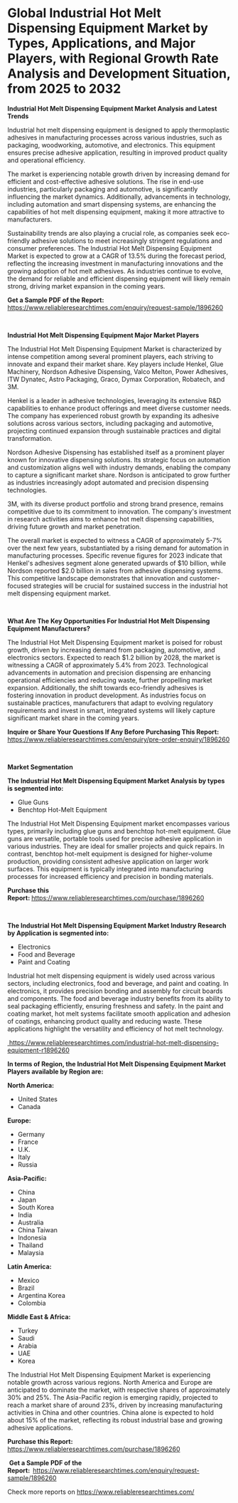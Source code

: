 <p><h1>Global Industrial Hot Melt Dispensing Equipment Market by Types, Applications, and Major Players, with Regional Growth Rate Analysis and Development Situation, from 2025 to 2032</h1></p><p><strong>Industrial Hot Melt Dispensing Equipment Market Analysis and Latest Trends</strong></p>
<p><p>Industrial hot melt dispensing equipment is designed to apply thermoplastic adhesives in manufacturing processes across various industries, such as packaging, woodworking, automotive, and electronics. This equipment ensures precise adhesive application, resulting in improved product quality and operational efficiency. </p><p>The market is experiencing notable growth driven by increasing demand for efficient and cost-effective adhesive solutions. The rise in end-use industries, particularly packaging and automotive, is significantly influencing the market dynamics. Additionally, advancements in technology, including automation and smart dispensing systems, are enhancing the capabilities of hot melt dispensing equipment, making it more attractive to manufacturers.</p><p>Sustainability trends are also playing a crucial role, as companies seek eco-friendly adhesive solutions to meet increasingly stringent regulations and consumer preferences. The Industrial Hot Melt Dispensing Equipment Market is expected to grow at a CAGR of 13.5% during the forecast period, reflecting the increasing investment in manufacturing innovations and the growing adoption of hot melt adhesives. As industries continue to evolve, the demand for reliable and efficient dispensing equipment will likely remain strong, driving market expansion in the coming years.</p></p>
<p><strong>Get a Sample PDF of the Report:&nbsp;</strong> <a href="https://www.reliableresearchtimes.com/enquiry/request-sample/1896260?utm_campaign=2264&utm_medium=2&utm_source=Github&utm_content=ia&utm_term=28032025&utm_id=industrial-hot-melt-dispensing-equipment">https://www.reliableresearchtimes.com/enquiry/request-sample/1896260</a></p>
<p>&nbsp;</p>
<p><strong>Industrial Hot Melt Dispensing Equipment Major Market Players</strong></p>
<p><p>The Industrial Hot Melt Dispensing Equipment Market is characterized by intense competition among several prominent players, each striving to innovate and expand their market share. Key players include Henkel, Glue Machinery, Nordson Adhesive Dispensing, Valco Melton, Power Adhesives, ITW Dynatec, Astro Packaging, Graco, Dymax Corporation, Robatech, and 3M.</p><p>Henkel is a leader in adhesive technologies, leveraging its extensive R&D capabilities to enhance product offerings and meet diverse customer needs. The company has experienced robust growth by expanding its adhesive solutions across various sectors, including packaging and automotive, projecting continued expansion through sustainable practices and digital transformation.</p><p>Nordson Adhesive Dispensing has established itself as a prominent player known for innovative dispensing solutions. Its strategic focus on automation and customization aligns well with industry demands, enabling the company to capture a significant market share. Nordson is anticipated to grow further as industries increasingly adopt automated and precision dispensing technologies.</p><p>3M, with its diverse product portfolio and strong brand presence, remains competitive due to its commitment to innovation. The company's investment in research activities aims to enhance hot melt dispensing capabilities, driving future growth and market penetration.</p><p>The overall market is expected to witness a CAGR of approximately 5-7% over the next few years, substantiated by a rising demand for automation in manufacturing processes. Specific revenue figures for 2023 indicate that Henkel's adhesives segment alone generated upwards of $10 billion, while Nordson reported $2.0 billion in sales from adhesive dispensing systems. This competitive landscape demonstrates that innovation and customer-focused strategies will be crucial for sustained success in the industrial hot melt dispensing equipment market.</p></p>
<p>&nbsp;</p>
<p><strong>What Are The Key Opportunities For Industrial Hot Melt Dispensing Equipment Manufacturers?</strong></p>
<p><p>The Industrial Hot Melt Dispensing Equipment market is poised for robust growth, driven by increasing demand from packaging, automotive, and electronics sectors. Expected to reach $1.2 billion by 2028, the market is witnessing a CAGR of approximately 5.4% from 2023. Technological advancements in automation and precision dispensing are enhancing operational efficiencies and reducing waste, further propelling market expansion. Additionally, the shift towards eco-friendly adhesives is fostering innovation in product development. As industries focus on sustainable practices, manufacturers that adapt to evolving regulatory requirements and invest in smart, integrated systems will likely capture significant market share in the coming years.</p></p>
<p><strong>Inquire or Share Your Questions If Any Before Purchasing This Report:</strong> <a href="https://www.reliableresearchtimes.com/enquiry/pre-order-enquiry/1896260?utm_campaign=2264&utm_medium=2&utm_source=Github&utm_content=ia&utm_term=28032025&utm_id=industrial-hot-melt-dispensing-equipment">https://www.reliableresearchtimes.com/enquiry/pre-order-enquiry/1896260</a></p>
<p>&nbsp;</p>
<p><strong>Market Segmentation</strong></p>
<p><strong>The Industrial Hot Melt Dispensing Equipment Market Analysis by types is segmented into:</strong></p>
<p><ul><li>Glue Guns</li><li>Benchtop Hot-Melt Equipment</li></ul></p>
<p><p>The Industrial Hot Melt Dispensing Equipment market encompasses various types, primarily including glue guns and benchtop hot-melt equipment. Glue guns are versatile, portable tools used for precise adhesive application in various industries. They are ideal for smaller projects and quick repairs. In contrast, benchtop hot-melt equipment is designed for higher-volume production, providing consistent adhesive application on larger work surfaces. This equipment is typically integrated into manufacturing processes for increased efficiency and precision in bonding materials.</p></p>
<p><strong>Purchase this Report:&nbsp;</strong><a href="https://www.reliableresearchtimes.com/purchase/1896260?utm_campaign=2264&utm_medium=2&utm_source=Github&utm_content=ia&utm_term=28032025&utm_id=industrial-hot-melt-dispensing-equipment">https://www.reliableresearchtimes.com/purchase/1896260</a></p>
<p>&nbsp;</p>
<p><strong>The Industrial Hot Melt Dispensing Equipment Market Industry Research by Application is segmented into:</strong></p>
<p><ul><li>Electronics</li><li>Food and Beverage</li><li>Paint and Coating</li></ul></p>
<p><p>Industrial hot melt dispensing equipment is widely used across various sectors, including electronics, food and beverage, and paint and coating. In electronics, it provides precision bonding and assembly for circuit boards and components. The food and beverage industry benefits from its ability to seal packaging efficiently, ensuring freshness and safety. In the paint and coating market, hot melt systems facilitate smooth application and adhesion of coatings, enhancing product quality and reducing waste. These applications highlight the versatility and efficiency of hot melt technology.</p></p>
<p><a href="https://www.reliableresearchtimes.com/industrial-hot-melt-dispensing-equipment-r1896260?utm_campaign=2264&utm_medium=2&utm_source=Github&utm_content=ia&utm_term=28032025&utm_id=industrial-hot-melt-dispensing-equipment">&nbsp;https://www.reliableresearchtimes.com/industrial-hot-melt-dispensing-equipment-r1896260</a></p>
<p><strong>In terms of Region, the Industrial Hot Melt Dispensing Equipment Market Players available by Region are:</strong></p>
<p>
    <p> <strong> North America: </strong>
        <ul>
            <li>United States</li>
            <li>Canada</li>
        </ul>
        </p> 
    <p> <strong> Europe: </strong>
        <ul>
            <li>Germany</li>
            <li>France</li>
            <li>U.K.</li>
            <li>Italy</li>
            <li>Russia</li>
        </ul>
        </p> 
    <p> <strong> Asia-Pacific: </strong>
        <ul>
            <li>China</li>
            <li>Japan</li>
            <li>South Korea</li>
            <li>India</li>
            <li>Australia</li>
            <li>China Taiwan</li>
            <li>Indonesia</li>
            <li>Thailand</li>
            <li>Malaysia</li>
        </ul>
        </p> 
    <p> <strong> Latin America: </strong>
        <ul>
            <li>Mexico</li>
            <li>Brazil</li>
            <li>Argentina Korea</li>
            <li>Colombia</li>
        </ul>
        </p> 
    <p> <strong> Middle East & Africa: </strong>
        <ul>
            <li>Turkey</li>
            <li>Saudi</li>
            <li>Arabia</li>
            <li>UAE</li>
            <li>Korea</li>
        </ul>
    </p>
    </p>
<p><p>The Industrial Hot Melt Dispensing Equipment Market is experiencing notable growth across various regions. North America and Europe are anticipated to dominate the market, with respective shares of approximately 30% and 25%. The Asia-Pacific region is emerging rapidly, projected to reach a market share of around 23%, driven by increasing manufacturing activities in China and other countries. China alone is expected to hold about 15% of the market, reflecting its robust industrial base and growing adhesive applications.</p></p>
<p><strong>Purchase this Report: </strong><a href="https://www.reliableresearchtimes.com/purchase/1896260?utm_campaign=2264&utm_medium=2&utm_source=Github&utm_content=ia&utm_term=28032025&utm_id=industrial-hot-melt-dispensing-equipment">https://www.reliableresearchtimes.com/purchase/1896260</a></p>
<p>&nbsp;<strong>Get a Sample PDF of the Report:&nbsp;&nbsp;</strong><a href="https://www.reliableresearchtimes.com/enquiry/request-sample/1896260?utm_campaign=2264&utm_medium=2&utm_source=Github&utm_content=ia&utm_term=28032025&utm_id=industrial-hot-melt-dispensing-equipment">https://www.reliableresearchtimes.com/enquiry/request-sample/1896260</a></p>
<p><strong></strong></p>
<p>Check more reports on <a href="https://www.reliableresearchtimes.com/?utm_campaign=2264&utm_medium=2&utm_source=Github&utm_content=ia&utm_term=28032025&utm_id=industrial-hot-melt-dispensing-equipment">https://www.reliableresearchtimes.com/</a></p>